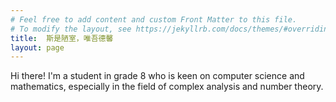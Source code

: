 ```yaml
---
# Feel free to add content and custom Front Matter to this file.
# To modify the layout, see https://jekyllrb.com/docs/themes/#overriding-theme-defaults
title:  斯是陋室，唯吾德馨
layout: page
---
```

Hi there! I'm a student in grade 8 who is keen on computer science and mathematics, especially in the field of complex analysis and number theory.